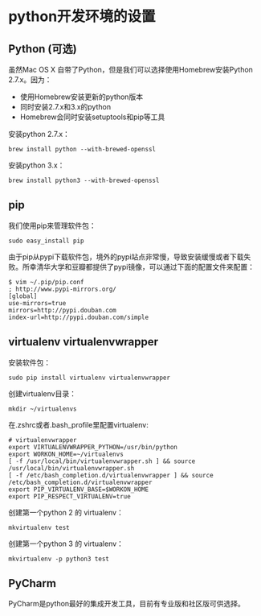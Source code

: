 # python开发环境的设置

## Python (可选)

虽然Mac OS X 自带了Python，但是我们可以选择使用Homebrew安装Python 2.7.x。因为：

* 使用Homebrew安装更新的python版本
* 同时安装2.7.x和3.x的python
* Homebrew会同时安装setuptools和pip等工具

安装python 2.7.x：

    brew install python --with-brewed-openssl

安装python 3.x：

    brew install python3 --with-brewed-openssl

## pip

我们使用pip来管理软件包：

    sudo easy_install pip

由于pip从pypi下载软件包，境外的pypi站点非常慢，导致安装缓慢或者下载失败。所幸清华大学和豆瓣都提供了pypi镜像，可以通过下面的配置文件来配置：

    $ vim ~/.pip/pip.conf
    ; http://www.pypi-mirrors.org/
    [global]
    use-mirrors=true
    mirrors=http://pypi.douban.com
    index-url=http://pypi.douban.com/simple

## virtualenv virtualenvwrapper

安装软件包：

    sudo pip install virtualenv virtualenvwrapper

创建virtualenv目录：

    mkdir ~/virtualenvs

在.zshrc或者.bash_profile里配置virtualenv:

    # virtualenvwrapper
    export VIRTUALENVWRAPPER_PYTHON=/usr/bin/python
    export WORKON_HOME=~/virtualenvs
    [ -f /usr/local/bin/virtualenvwrapper.sh ] && source /usr/local/bin/virtualenvwrapper.sh
    [ -f /etc/bash_completion.d/virtualenvwrapper ] && source /etc/bash_completion.d/virtualenvwrapper
    export PIP_VIRTUALENV_BASE=$WORKON_HOME
    export PIP_RESPECT_VIRTUALENV=true


创建第一个python 2 的 virtualenv：

    mkvirtualenv test

创建第一个python 3 的 virtualenv：

    mkvirtualenv -p python3 test

## PyCharm

PyCharm是python最好的集成开发工具，目前有专业版和社区版可供选择。


